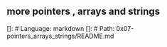 ## more pointers , arrays and strings

[]: # Language: markdown
[]: # Path: 0x07-pointers_arrays_strings/README.md